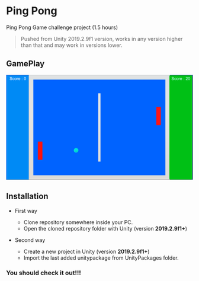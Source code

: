 # Ping Pong

Ping Pong Game challenge project (1.5 hours)

> Pushed from Unity 2019.2.9f1 version, works in any version higher than that and may work in versions lower.


## GamePlay

![GamePlay](/Images/pingpong.png?raw=true "GamePlay")


## Installation

* First way 
  * Clone repository somewhere inside your PC.
  * Open the cloned repository folder with Unity (version **2019.2.9f1+**)

* Second way
  * Create a new project in Unity (version **2019.2.9f1+**)
  * Import the last added unitypackage from UnityPackages folder. 

### You should check it out!!!

